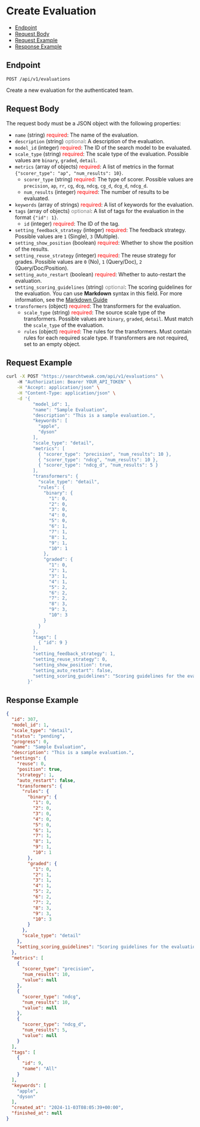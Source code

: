 # Create Evaluation

- [Endpoint](#endpoint)
- [Request Body](#request-body)
- [Request Example](#request-example)
- [Response Example](#response-example)

<a name="endpoint"></a>
## Endpoint

`POST /api/v1/evaluations`

Create a new evaluation for the authenticated team.

<a name="request-body"></a>
## Request Body

The request body must be a JSON object with the following properties:

- `name` (string) <span style="color: red">required</span>: The name of the evaluation.
- `description` (string) <span style="color: grey">optional</span>: A description of the evaluation.
- `model_id` (integer) <span style="color: red">required</span>: The ID of the search model to be evaluated.
- `scale_type` (string) <span style="color: red">required</span>: The scale type of the evaluation. Possible values are `binary`, `graded`, `detail`.
- `metrics` (array of objects) <span style="color: red">required</span>: A list of metrics in the format `{"scorer_type": "ap", "num_results": 10}`.
  - `scorer_type` (string) <span style="color: red">required</span>: The type of scorer. Possible values are `precision`, `ap`, `rr`, `cg`, `dcg`, `ndcg`, `cg_d`, `dcg_d`, `ndcg_d`.
  - `num_results` (integer) <span style="color: red">required</span>: The number of results to be evaluated.
- `keywords` (array of strings) <span style="color: red">required</span>: A list of keywords for the evaluation.
- `tags` (array of objects) <span style="color: grey">optional</span>: A list of tags for the evaluation in the format `{"id": 1}`.
  - `id` (integer) <span style="color: red">required</span>: The ID of the tag.
- `setting_feedback_strategy` (integer) <span style="color: red">required</span>: The feedback strategy. Possible values are `1` (Single), `3` (Multiple).
- `setting_show_position` (boolean) <span style="color: red">required</span>: Whether to show the position of the results.
- `setting_reuse_strategy` (integer) <span style="color: red">required</span>: The reuse strategy for grades. Possible values are `0` (No), `1` (Query/Doc), `2` (Query/Doc/Position).
- `setting_auto_restart` (boolean) <span style="color: red">required</span>: Whether to auto-restart the evaluation.
- `setting_scoring_guidelines` (string) <span style="color: grey">optional</span>: The scoring guidelines for the evaluation. You can use **Markdown** syntax in this field. For more information, see the <a href="https://www.markdownguide.org/basic-syntax/" target="_blank" class="text-blue-600 dark:text-blue-500 hover:underline">Markdown Guide</a> 
- `transformers` (object) <span style="color: red">required</span>: The transformers for the evaluation.
  - `scale_type` (string) <span style="color: red">required</span>: The source scale type of the transformers. Possible values are `binary`, `graded`, `detail`. Must match the `scale_type` of the evaluation.
  - `rules` (object) <span style="color: red">required</span>: The rules for the transformers. Must contain rules for each required scale type. If transformers are not required, set to an empty object.

<a name="request-example"></a>
## Request Example

```bash
curl -X POST "https://searchtweak.com/api/v1/evaluations" \ 
    -H "Authorization: Bearer YOUR_API_TOKEN" \
    -H "Accept: application/json" \
    -H "Content-Type: application/json" \
    -d '{
          "model_id": 1,
          "name": "Sample Evaluation",
          "description": "This is a sample evaluation.",
          "keywords": [
            "apple",
            "dyson"
          ],
          "scale_type": "detail",
          "metrics": [
            { "scorer_type": "precision", "num_results": 10 },
            { "scorer_type": "ndcg", "num_results": 10 },
            { "scorer_type": "ndcg_d", "num_results": 5 }
          ],
          "transformers": {
            "scale_type": "detail",
            "rules": {
              "binary": {
                "1": 0,
                "2": 0,
                "3": 0,
                "4": 0,
                "5": 0,
                "6": 1,
                "7": 1,
                "8": 1,
                "9": 1,
                "10": 1
              },
              "graded": {
                "1": 0,
                "2": 1,
                "3": 1,
                "4": 1,
                "5": 2,
                "6": 2,
                "7": 2,
                "8": 3,
                "9": 3,
                "10": 3
              }
            }
          },
          "tags": [
            { "id": 9 }
          ],
          "setting_feedback_strategy": 1,
          "setting_reuse_strategy": 0,
          "setting_show_position": true,
          "setting_auto_restart": false,
          "setting_scoring_guidelines": "Scoring guidelines for the evaluation. You can use **Markdown** syntax in this field."
        }'
```
 
<a name="response-example"></a>
## Response Example
```json
{
  "id": 307,
  "model_id": 1,
  "scale_type": "detail",
  "status": "pending",
  "progress": 0,
  "name": "Sample Evaluation",
  "description": "This is a sample evaluation.",
  "settings": {
    "reuse": 0,
    "position": true,
    "strategy": 1,
    "auto_restart": false,
    "transformers": {
      "rules": {
        "binary": {
          "1": 0,
          "2": 0,
          "3": 0,
          "4": 0,
          "5": 0,
          "6": 1,
          "7": 1,
          "8": 1,
          "9": 1,
          "10": 1
        },
        "graded": {
          "1": 0,
          "2": 1,
          "3": 1,
          "4": 1,
          "5": 2,
          "6": 2,
          "7": 2,
          "8": 3,
          "9": 3,
          "10": 3
        }
      },
      "scale_type": "detail"
    },
    "setting_scoring_guidelines": "Scoring guidelines for the evaluation. You can use **Markdown** syntax in this field."
  },
  "metrics": [
    {
      "scorer_type": "precision",
      "num_results": 10,
      "value": null
    },
    {
      "scorer_type": "ndcg",
      "num_results": 10,
      "value": null
    },
    {
      "scorer_type": "ndcg_d",
      "num_results": 5,
      "value": null
    }
  ],
  "tags": [
    {
      "id": 9,
      "name": "All"
    }
  ],
  "keywords": [
    "apple",
    "dyson"
  ],
  "created_at": "2024-11-03T08:05:39+00:00",
  "finished_at": null
}
```
